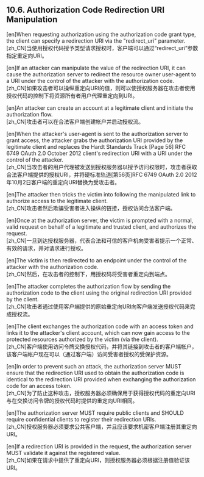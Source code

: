 ## 10.6. Authorization Code Redirection URI Manipulation  

[en]When requesting authorization using the authorization code grant type, the client can specify a redirection URI via the "redirect_uri" parameter.  
[zh_CN]当使用授权代码授予类型请求授权时，客户端可以通过“redirect_uri”参数指定重定向URI。  
  

[en]If an attacker can manipulate the value of the redirection URI, it can cause the authorization server to redirect the resource owner user-agent to a URI under the control of the attacker with the authorization code.  
[zh_CN]如果攻击者可以操纵重定向URI的值，则可以使授权服务器在攻击者使用授权代码的控制下将资源所有者用户代理重定向到URI。  
  

[en]An attacker can create an account at a legitimate client and initiate the authorization flow.  
[zh_CN]攻击者可以在合法客户端创建帐户并启动授权流。  
  

[en]When the attacker's user-agent is sent to the authorization server to grant access, the attacker grabs the authorization URI provided by the legitimate client and replaces the Hardt Standards Track [Page 56] RFC 6749 OAuth 2.0 October 2012 client's redirection URI with a URI under the control of the attacker.  
[zh_CN]当攻击者的用户代理被发送到授权服务器以授予访问权限时，攻击者获取合法客户端提供的授权URI，并将硬标准轨道[第56页]RFC 6749 OAuth 2.0 2012年10月2日客户端的重定向URI替换为受攻击者。  
  

[en]The attacker then tricks the victim into following the manipulated link to authorize access to the legitimate client.  
[zh_CN]攻击者然后欺骗受害者进入操纵的链接，授权访问合法客户端。  
  

[en]Once at the authorization server, the victim is prompted with a normal, valid request on behalf of a legitimate and trusted client, and authorizes the request.  
[zh_CN]一旦到达授权服务器，代表合法和可信的客户机向受害者提示一个正常、有效的请求，并对请求进行授权。  
  

[en]The victim is then redirected to an endpoint under the control of the attacker with the authorization code.  
[zh_CN]然后，在攻击者的控制下，用授权码将受害者重定向到端点。  
  

[en]The attacker completes the authorization flow by sending the authorization code to the client using the original redirection URI provided by the client.  
[zh_CN]攻击者通过使用客户端提供的原始重定向URI向客户端发送授权代码来完成授权流。  
  

[en]The client exchanges the authorization code with an access token and links it to the attacker's client account, which can now gain access to the protected resources authorized by the victim (via the client).  
[zh_CN]客户端使用访问令牌交换授权代码，并将其链接到攻击者的客户端帐户，该客户端帐户现在可以（通过客户端）访问受害者授权的受保护资源。  
  

[en]In order to prevent such an attack, the authorization server MUST ensure that the redirection URI used to obtain the authorization code is identical to the redirection URI provided when exchanging the authorization code for an access token.  
[zh_CN]为了防止这种攻击，授权服务器必须确保用于获得授权代码的重定向URI与在交换访问令牌的授权代码时提供的重定向URI相同。  
  

[en]The authorization server MUST require public clients and SHOULD require confidential clients to register their redirection URIs.  
[zh_CN]授权服务器必须要求公共客户端，并且应该要求机密客户端注册其重定向URI。  
  

[en]If a redirection URI is provided in the request, the authorization server MUST validate it against the registered value.  
[zh_CN]如果在请求中提供了重定向URI，则授权服务器必须根据注册值验证该URI。  
  




